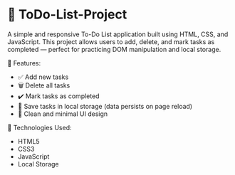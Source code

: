 # 📝 ToDo-List-Project
A simple and responsive To-Do List application built using HTML, CSS, and JavaScript. This project allows users to add, delete, and mark tasks as completed — perfect for practicing DOM manipulation and local storage.

📂 Features:
- ✅ Add new tasks
- 🗑️ Delete all tasks
- ✔️ Mark tasks as completed
- 💾 Save tasks in local storage (data persists on page reload)
- 🎨 Clean and minimal UI design

🔧 Technologies Used:
- HTML5
- CSS3
- JavaScript
- Local Storage


